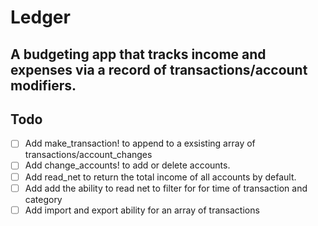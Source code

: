 # Ledger

## A budgeting app that tracks income and expenses via a record of transactions/account modifiers.

## Todo
- [ ] Add make_transaction! to append to a exsisting array of transactions/account_changes
- [ ] Add change_accounts! to add or delete accounts.
- [ ] Add read_net to return the total income of all accounts by default.
- [ ] Add add the ability to read net to filter for for time of transaction and category
- [ ] Add import and export ability for an array of transactions
